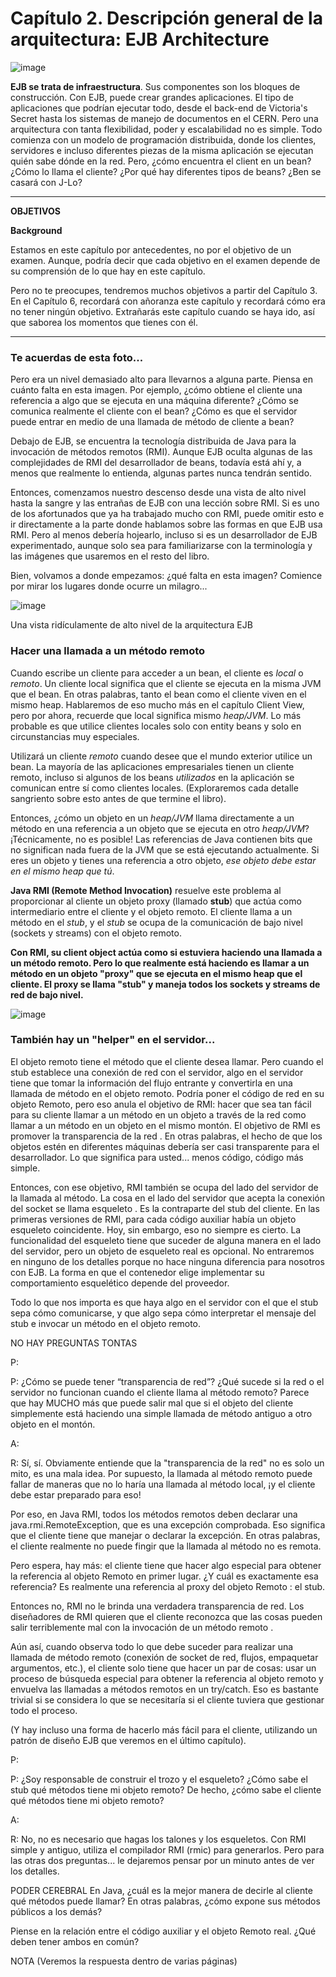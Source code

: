 # Capítulo 2. Descripción general de la arquitectura: EJB Architecture

![image](https://github.com/adolfodelarosades/Java/assets/23094588/c743b4d2-3092-4d05-a515-e0a8ecb83eb0)

**EJB se trata de infraestructura**. Sus componentes son los bloques de construcción. Con EJB, puede crear grandes aplicaciones. El tipo de aplicaciones que podrían ejecutar todo, desde el back-end de Victoria's Secret hasta los sistemas de manejo de documentos en el CERN. Pero una arquitectura con tanta flexibilidad, poder y escalabilidad no es simple. Todo comienza con un modelo de programación distribuida, donde los clientes, servidores e incluso diferentes piezas de la misma aplicación se ejecutan quién sabe dónde en la red. Pero, ¿cómo encuentra el client en un bean? ¿Cómo lo llama el cliente? ¿Por qué hay diferentes tipos de beans? ¿Ben se casará con J-Lo?

<hr>

**OBJETIVOS**

**Background**

Estamos en este capítulo por antecedentes, no por el objetivo de un examen. Aunque, podría decir que cada objetivo en el examen depende de su comprensión de lo que hay en este capítulo.

Pero no te preocupes, tendremos muchos objetivos a partir del Capítulo 3. En el Capítulo 6, recordará con añoranza este capítulo y recordará cómo era no tener ningún objetivo. Extrañarás este capítulo cuando se haya ido, así que saborea los momentos que tienes con él.

<hr>

### Te acuerdas de esta foto...

Pero era un nivel demasiado alto para llevarnos a alguna parte. Piensa en cuánto falta en esta imagen. Por ejemplo, ¿cómo obtiene el cliente una referencia a algo que se ejecuta en una máquina diferente? ¿Cómo se comunica realmente el cliente con el bean? ¿Cómo es que el servidor puede entrar en medio de una llamada de método de cliente a bean?

Debajo de EJB, se encuentra la tecnología distribuida de Java para la invocación de métodos remotos (RMI). Aunque EJB oculta algunas de las complejidades de RMI del desarrollador de beans, todavía está ahí y, a menos que realmente lo entienda, algunas partes nunca tendrán sentido.

Entonces, comenzamos nuestro descenso desde una vista de alto nivel hasta la sangre y las entrañas de EJB con una lección sobre RMI. Si es uno de los afortunados que ya ha trabajado mucho con RMI, puede omitir esto e ir directamente a la parte donde hablamos sobre las formas en que EJB usa RMI. Pero al menos debería hojearlo, incluso si es un desarrollador de EJB experimentado, aunque solo sea para familiarizarse con la terminología y las imágenes que usaremos en el resto del libro.

Bien, volvamos a donde empezamos: ¿qué falta en esta imagen? Comience por mirar los lugares donde ocurre un milagro...

![image](https://github.com/adolfodelarosades/Java/assets/23094588/b0819f2c-68bf-4b86-9fed-bc068f41a6b6)

Una vista ridículamente de alto nivel de la arquitectura EJB

### Hacer una llamada a un método remoto

Cuando escribe un cliente para acceder a un bean, el cliente es *local* o *remoto*. Un cliente local significa que el cliente se ejecuta en la misma JVM que el bean. En otras palabras, tanto el bean como el cliente viven en el mismo heap. Hablaremos de eso mucho más en el capítulo Client View, pero por ahora, recuerde que local significa mismo *heap/JVM*. Lo más probable es que utilice clientes locales solo con entity beans y solo en circunstancias muy especiales.

Utilizará un cliente *remoto* cuando desee que el mundo exterior utilice un bean. La mayoría de las aplicaciones empresariales tienen un cliente remoto, incluso si algunos de los beans *utilizados* en la aplicación se comunican entre sí como clientes locales. (Exploraremos cada detalle sangriento sobre esto antes de que termine el libro).

Entonces, ¿cómo un objeto en un *heap/JVM* llama directamente a un método en una referencia a un objeto que se ejecuta en otro *heap/JVM*? ¡Técnicamente, no es posible! Las referencias de Java contienen bits que no significan nada fuera de la JVM que se está ejecutando actualmente. Si eres un objeto y tienes una referencia a otro objeto, *ese objeto debe estar en el mismo heap que tú*.

**Java RMI (Remote Method Invocation)** resuelve este problema al proporcionar al cliente un objeto proxy (llamado **stub**) que actúa como intermediario entre el cliente y el objeto remoto. El cliente llama a un método en el *stub*, y el *stub* se ocupa de la comunicación de bajo nivel (sockets y streams) con el objeto remoto.

**Con RMI, su client object actúa como si estuviera haciendo una llamada a un método remoto. Pero lo que realmente está haciendo es llamar a un método en un objeto "proxy" que se ejecuta en el mismo heap que el cliente. El proxy se llama "stub" y maneja todos los sockets y streams de red de bajo nivel.**

![image](https://github.com/adolfodelarosades/Java/assets/23094588/e1803870-9749-4fcd-a16a-cd5ffd15eee1)

### También hay un "helper" en el servidor...

El objeto remoto tiene el método que el cliente desea llamar. Pero cuando el stub establece una conexión de red con el servidor, algo en el servidor tiene que tomar la información del flujo entrante y convertirla en una llamada de método en el objeto remoto. Podría poner el código de red en su objeto Remoto, pero eso anula el objetivo de RMI: hacer que sea tan fácil para su cliente llamar a un método en un objeto a través de la red como llamar a un método en un objeto en el mismo montón. El objetivo de RMI es promover la transparencia de la red . En otras palabras, el hecho de que los objetos estén en diferentes máquinas debería ser casi transparente para el desarrollador. Lo que significa para usted... menos código, código más simple.

Entonces, con ese objetivo, RMI también se ocupa del lado del servidor de la llamada al método. La cosa en el lado del servidor que acepta la conexión del socket se llama esqueleto . Es la contraparte del stub del cliente. En las primeras versiones de RMI, para cada código auxiliar había un objeto esqueleto coincidente. Hoy, sin embargo, eso no siempre es cierto. La funcionalidad del esqueleto tiene que suceder de alguna manera en el lado del servidor, pero un objeto de esqueleto real es opcional. No entraremos en ninguno de los detalles porque no hace ninguna diferencia para nosotros con EJB. La forma en que el contenedor elige implementar su comportamiento esquelético depende del proveedor.

Todo lo que nos importa es que haya algo en el servidor con el que el stub sepa cómo comunicarse, y que algo sepa cómo interpretar el mensaje del stub e invocar un método en el objeto remoto.

NO HAY PREGUNTAS TONTAS

P:

P: ¿Cómo se puede tener “transparencia de red”? ¿Qué sucede si la red o el servidor no funcionan cuando el cliente llama al método remoto? Parece que hay MUCHO más que puede salir mal que si el objeto del cliente simplemente está haciendo una simple llamada de método antiguo a otro objeto en el montón.

A:

R: Sí, sí. Obviamente entiende que la "transparencia de la red" no es solo un mito, es una mala idea. Por supuesto, la llamada al método remoto puede fallar de maneras que no lo haría una llamada al método local, ¡y el cliente debe estar preparado para eso!

Por eso, en Java RMI, todos los métodos remotos deben declarar una java.rmi.RemoteException, que es una excepción comprobada. Eso significa que el cliente tiene que manejar o declarar la excepción. En otras palabras, el cliente realmente no puede fingir que la llamada al método no es remota.

Pero espera, hay más: el cliente tiene que hacer algo especial para obtener la referencia al objeto Remoto en primer lugar. ¿Y cuál es exactamente esa referencia? Es realmente una referencia al proxy del objeto Remoto : el stub.

Entonces no, RMI no le brinda una verdadera transparencia de red. Los diseñadores de RMI quieren que el cliente reconozca que las cosas pueden salir terriblemente mal con la invocación de un método remoto .

Aún así, cuando observa todo lo que debe suceder para realizar una llamada de método remoto (conexión de socket de red, flujos, empaquetar argumentos, etc.), el cliente solo tiene que hacer un par de cosas: usar un proceso de búsqueda especial para obtener la referencia al objeto remoto y envuelva las llamadas a métodos remotos en un try/catch. Eso es bastante trivial si se considera lo que se necesitaría si el cliente tuviera que gestionar todo el proceso.

(Y hay incluso una forma de hacerlo más fácil para el cliente, utilizando un patrón de diseño EJB que veremos en el último capítulo).

P:

P: ¿Soy responsable de construir el trozo y el esqueleto? ¿Cómo sabe el stub qué métodos tiene mi objeto remoto? De hecho, ¿cómo sabe el cliente qué métodos tiene mi objeto remoto?

A:

R: No, no es necesario que hagas los talones y los esqueletos. Con RMI simple y antiguo, utiliza el compilador RMI (rmic) para generarlos. Pero para las otras dos preguntas... le dejaremos pensar por un minuto antes de ver los detalles.

PODER CEREBRAL
En Java, ¿cuál es la mejor manera de decirle al cliente qué métodos puede llamar? En otras palabras, ¿cómo expone sus métodos públicos a los demás?

Piense en la relación entre el código auxiliar y el objeto Remoto real. ¿Qué deben tener ambos en común?

NOTA
(Veremos la respuesta dentro de varias páginas)
